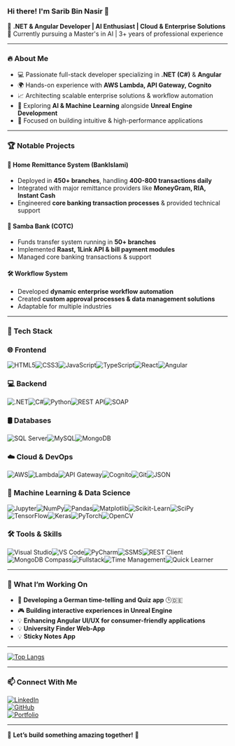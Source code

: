 ### Hi there! I'm Sarib Bin Nasir 👋

🚀 **.NET & Angular Developer | AI Enthusiast | Cloud & Enterprise Solutions**  
📍 Currently pursuing a Master's in AI | 3+ years of professional experience  

---

### 🔥 About Me
- 💻 Passionate full-stack developer specializing in **.NET (C#)** & **Angular**
- 🌍 Hands-on experience with **AWS Lambda, API Gateway, Cognito**
- 📈 Architecting scalable enterprise solutions & workflow automation
- 🤖 Exploring **AI & Machine Learning** alongside **Unreal Engine Development**
- 🎯 Focused on building intuitive & high-performance applications

---

### 🏆 Notable Projects
#### **🏦 Home Remittance System (BankIslami)**
- Deployed in **450+ branches**, handling **400-800 transactions daily**
- Integrated with major remittance providers like **MoneyGram, RIA, Instant Cash**
- Engineered **core banking transaction processes** & provided technical support

#### **💸 Samba Bank (COTC)**
- Funds transfer system running in **50+ branches**
- Implemented **Raast, 1Link API & bill payment modules**
- Managed core banking transactions & support

#### **🛠️ Workflow System**
- Developed **dynamic enterprise workflow automation**
- Created **custom approval processes & data management solutions**
- Adaptable for multiple industries

---

### 🚀 Tech Stack

### 🌐 Frontend
![HTML5](https://img.shields.io/badge/-HTML5-E34F26?logo=html5&logoColor=white)![CSS3](https://img.shields.io/badge/-CSS3-1572B6?logo=css3&logoColor=white)![JavaScript](https://img.shields.io/badge/-JavaScript-F7DF1E?logo=javascript&logoColor=black)![TypeScript](https://img.shields.io/badge/-TypeScript-3178C6?logo=typescript&logoColor=white)![React](https://img.shields.io/badge/-React-61DAFB?logo=react&logoColor=black)![Angular](https://img.shields.io/badge/-Angular-DD0031?logo=angular&logoColor=white)

### 💻 Backend
![.NET](https://img.shields.io/badge/.NET-5C2D91?style=flat-square&logo=dotnet&logoColor=white)![C#](https://img.shields.io/badge/-CSharp-239120?logo=c-sharp&logoColor=white)![Python](https://img.shields.io/badge/-Python-3776AB?logo=python&logoColor=white)![REST API](https://img.shields.io/badge/-REST_API-006400?logo=api&logoColor=white)![SOAP](https://img.shields.io/badge/-SOAP-007396?logo=soap&logoColor=white)
### 🛢 Databases
![SQL Server](https://img.shields.io/badge/-MSSQL-CC2927?logo=microsoft-sql-server&logoColor=white)![MySQL](https://img.shields.io/badge/-MySQL-4479A1?logo=mysql&logoColor=white)![MongoDB](https://img.shields.io/badge/-MongoDB-47A248?logo=mongodb&logoColor=white)
### ☁️ Cloud & DevOps
![AWS](https://img.shields.io/badge/-AWS-232F3E?logo=amazon-aws&logoColor=white)![Lambda](https://img.shields.io/badge/-Lambda-orange?logo=aws-lambda&logoColor=white)![API Gateway](https://img.shields.io/badge/-API_Gateway-FF9900?logo=amazon-aws&logoColor=white)![Cognito](https://img.shields.io/badge/-Cognito-6B46C1?logo=amazon-aws&logoColor=white)![Git](https://img.shields.io/badge/-Git-F05032?logo=git&logoColor=white)![JSON](https://img.shields.io/badge/-JSON-000000?logo=json&logoColor=white)
### 🧠 Machine Learning & Data Science
![Jupyter](https://img.shields.io/badge/-Jupyter-F37626?logo=jupyter&logoColor=white)![NumPy](https://img.shields.io/badge/-NumPy-013243?logo=numpy&logoColor=white)![Pandas](https://img.shields.io/badge/-Pandas-150458?logo=pandas&logoColor=white)![Matplotlib](https://img.shields.io/badge/-Matplotlib-11557C?logo=python&logoColor=white)![Scikit-Learn](https://img.shields.io/badge/-Scikit--Learn-F7931E?logo=scikit-learn&logoColor=white)![SciPy](https://img.shields.io/badge/-SciPy-8CAAE6?logo=scipy&logoColor=white)![TensorFlow](https://img.shields.io/badge/-TensorFlow-FF6F00?logo=tensorflow&logoColor=white)![Keras](https://img.shields.io/badge/-Keras-D00000?logo=keras&logoColor=white)![PyTorch](https://img.shields.io/badge/-PyTorch-EE4C2C?logo=pytorch&logoColor=white)![OpenCV](https://img.shields.io/badge/-OpenCV-5C3EE8?logo=opencv&logoColor=white)
### 🛠 Tools & Skills
![Visual Studio](https://img.shields.io/badge/-Visual_Studio-5C2D91?logo=visual-studio&logoColor=white)![VS Code](https://img.shields.io/badge/-VS_Code-007ACC?logo=visual-studio-code&logoColor=white)![PyCharm](https://img.shields.io/badge/-PyCharm-000000?logo=pycharm&logoColor=white)![SSMS](https://img.shields.io/badge/-SSMS-CC2927?logo=microsoft-sql-server&logoColor=white)![REST Client](https://img.shields.io/badge/-REST_Client-00599C?logo=postman&logoColor=white)![MongoDB Compass](https://img.shields.io/badge/-MongoDB_Compass-4FAA41?logo=mongodb&logoColor=white)![Fullstack](https://img.shields.io/badge/-Fullstack_Development-000000?logo=code&logoColor=white)![Time Management](https://img.shields.io/badge/-Time_Management-6A0DAD?logo=clockify&logoColor=white)![Quick Learner](https://img.shields.io/badge/-Quick_Learner-FF69B4?logo=fastapi&logoColor=white)

---

### 🌟 What I’m Working On
- 📱 **Developing a German time-telling and Quiz app** 🕒🇩🇪
- 🎮 **Building interactive experiences in Unreal Engine**
- 💡 **Enhancing Angular UI/UX for consumer-friendly applications**
- 💡 **University Finder Web-App**
- 💡 **Sticky Notes App**
---

<!---
[![GitHub Streak](https://github-readme-streak-stats.herokuapp.com?user=arslanaka&theme=dark&hide_border=true)](https://git.io/streak-stats)
--->

[![Top Langs](https://github-readme-stats.vercel.app/api/top-langs/?username=sarib-nasir&layout=compact&theme=vision-friendly-dark)](https://github.com/anuraghazra/github-readme-stats)
<img src="https://komarev.com/ghpvc/?username=sarib-nasir&style=flat-square&color=blue" alt=""/>


---

<!---
### :writing_hand: Blog Posts :
--->
### 📫 Connect With Me
[![LinkedIn](https://img.shields.io/badge/LinkedIn-0077B5?style=flat-square&logo=linkedin&logoColor=white)](https://linkedin.com/in/your-profile)  
[![GitHub](https://img.shields.io/badge/GitHub-100000?style=flat-square&logo=github&logoColor=white)](https://github.com/your-github)  
[![Portfolio](https://img.shields.io/badge/Portfolio-000000?style=flat-square&logo=vercel&logoColor=white)](https://yourportfolio.com)

---

📌 **Let’s build something amazing together!** 🚀
